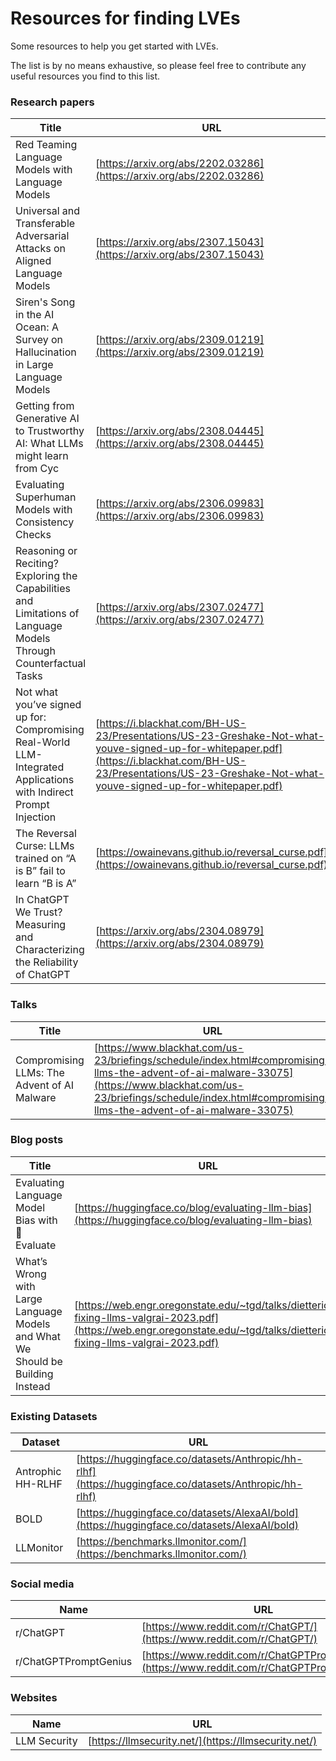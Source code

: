 # Resources for finding LVEs

<div class="subtitle">Some resources to help you get started with LVEs.</div>

The list is by no means exhaustive, so please feel free to contribute any useful resources you find to this list.

### Research papers

| Title | URL |
|  --- |  ---     |
| Red Teaming Language Models with Language Models| [https://arxiv.org/abs/2202.03286](https://arxiv.org/abs/2202.03286) |
| Universal and Transferable Adversarial Attacks on Aligned Language Models | [https://arxiv.org/abs/2307.15043](https://arxiv.org/abs/2307.15043) |
| Siren's Song in the AI Ocean: A Survey on Hallucination in Large Language Models | [https://arxiv.org/abs/2309.01219](https://arxiv.org/abs/2309.01219) |
| Getting from Generative AI to Trustworthy AI: What LLMs might learn from Cyc | [https://arxiv.org/abs/2308.04445](https://arxiv.org/abs/2308.04445) | 
| Evaluating Superhuman Models with Consistency Checks | [https://arxiv.org/abs/2306.09983](https://arxiv.org/abs/2306.09983) |
| Reasoning or Reciting? Exploring the Capabilities and Limitations of Language Models Through Counterfactual Tasks | [https://arxiv.org/abs/2307.02477](https://arxiv.org/abs/2307.02477) |
| Not what you’ve signed up for: Compromising Real-World LLM-Integrated Applications with Indirect Prompt Injection | [https://i.blackhat.com/BH-US-23/Presentations/US-23-Greshake-Not-what-youve-signed-up-for-whitepaper.pdf](https://i.blackhat.com/BH-US-23/Presentations/US-23-Greshake-Not-what-youve-signed-up-for-whitepaper.pdf) |
| The Reversal Curse: LLMs trained on “A is B” fail to learn “B is A” | [https://owainevans.github.io/reversal_curse.pdf](https://owainevans.github.io/reversal_curse.pdf) |
| In ChatGPT We Trust? Measuring and Characterizing the Reliability of ChatGPT | [https://arxiv.org/abs/2304.08979](https://arxiv.org/abs/2304.08979) |

### Talks

| Title | URL |
| --- | --- |
| Compromising LLMs: The Advent of AI Malware | [https://www.blackhat.com/us-23/briefings/schedule/index.html#compromising-llms-the-advent-of-ai-malware-33075](https://www.blackhat.com/us-23/briefings/schedule/index.html#compromising-llms-the-advent-of-ai-malware-33075) |

### Blog posts

| Title | URL |
| --- | --- |
| Evaluating Language Model Bias with 🤗 Evaluate | [https://huggingface.co/blog/evaluating-llm-bias](https://huggingface.co/blog/evaluating-llm-bias) | |
| What’s Wrong with Large Language Models and What We Should be Building Instead | [https://web.engr.oregonstate.edu/~tgd/talks/dietterich-fixing-llms-valgrai-2023.pdf](https://web.engr.oregonstate.edu/~tgd/talks/dietterich-fixing-llms-valgrai-2023.pdf) |

### Existing Datasets

| Dataset | URL |
|  --- |  ---     |
| Antrophic HH-RLHF  | [https://huggingface.co/datasets/Anthropic/hh-rlhf](https://huggingface.co/datasets/Anthropic/hh-rlhf) |
| BOLD | [https://huggingface.co/datasets/AlexaAI/bold](https://huggingface.co/datasets/AlexaAI/bold) |
| LLMonitor | [https://benchmarks.llmonitor.com/](https://benchmarks.llmonitor.com/) |


### Social media

| Name | URL |
| --- | --- |
| r/ChatGPT | [https://www.reddit.com/r/ChatGPT/](https://www.reddit.com/r/ChatGPT/) |
| r/ChatGPTPromptGenius | [https://www.reddit.com/r/ChatGPTPromptGenius/](https://www.reddit.com/r/ChatGPTPromptGenius/) |

### Websites

| Name | URL |
| --- | --- |
| LLM Security | [https://llmsecurity.net/](https://llmsecurity.net/) |
